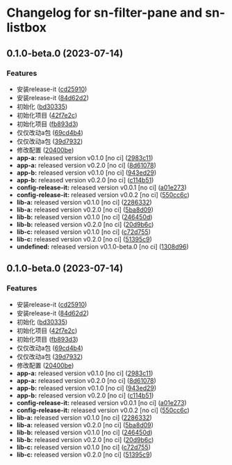 # Changelog for sn-filter-pane and sn-listbox

## 0.1.0-beta.0 (2023-07-14)


### Features

* 安装release-it ([cd25910](https://github.com/airwaycai/monorepo-release-it/commit/cd2591013a4168c82607506761d054273a9d68a9))
* 安装release-it ([84d62d2](https://github.com/airwaycai/monorepo-release-it/commit/84d62d21500a4ec48b142c6bc4e1eb9e77941916))
* 初始化 ([bd30335](https://github.com/airwaycai/monorepo-release-it/commit/bd30335e9d78df05a177d5fa91fcb6b49326493c))
* 初始化项目 ([42f7e2c](https://github.com/airwaycai/monorepo-release-it/commit/42f7e2c85a554d06e67c68d44772cddb8145b0cb))
* 初始化项目 ([fb893d3](https://github.com/airwaycai/monorepo-release-it/commit/fb893d3d855f70e18cc7e6ec8e1f2df5dff8555a))
* 仅仅改动a包 ([69cd4b4](https://github.com/airwaycai/monorepo-release-it/commit/69cd4b4b4f05db261fb126fe69720d919e275ad3))
* 仅仅改动a包 ([39d7932](https://github.com/airwaycai/monorepo-release-it/commit/39d793264c3c795525ff57fc718d61607b2e7037))
* 修改配置 ([20400be](https://github.com/airwaycai/monorepo-release-it/commit/20400beb2e16d9ab6f4c828c298727ca73654c7f))
* **app-a:** released version v0.1.0 [no ci] ([2983c11](https://github.com/airwaycai/monorepo-release-it/commit/2983c117e6256b0051ac8e7bdf65da8aeae669b6))
* **app-a:** released version v0.2.0 [no ci] ([8d61078](https://github.com/airwaycai/monorepo-release-it/commit/8d6107832b2b9765c9e63cbbb0101f51b240f606))
* **app-b:** released version v0.1.0 [no ci] ([943ed29](https://github.com/airwaycai/monorepo-release-it/commit/943ed2934435ef5128fd5cb986c932bbc5f9204d))
* **app-b:** released version v0.2.0 [no ci] ([c114b51](https://github.com/airwaycai/monorepo-release-it/commit/c114b51a6c9b8e2e661ac9c02f3c27268f91159f))
* **config-release-it:** released version v0.0.1 [no ci] ([a01e273](https://github.com/airwaycai/monorepo-release-it/commit/a01e273c140fc2e8b31b7879529006c06da00f44))
* **config-release-it:** released version v0.0.2 [no ci] ([550cc6c](https://github.com/airwaycai/monorepo-release-it/commit/550cc6c93dea20d53ebb11002d9829c114e1df62))
* **lib-a:** released version v0.1.0 [no ci] ([2286332](https://github.com/airwaycai/monorepo-release-it/commit/2286332cfbae816415ef49d8e364305b6b219a64))
* **lib-a:** released version v0.2.0 [no ci] ([5ba8d09](https://github.com/airwaycai/monorepo-release-it/commit/5ba8d09a64f179c790e752ea2bca69310c462e3d))
* **lib-b:** released version v0.1.0 [no ci] ([246450d](https://github.com/airwaycai/monorepo-release-it/commit/246450d96406cdeb4d625ee6249bf49bea10139b))
* **lib-b:** released version v0.2.0 [no ci] ([20d9b6c](https://github.com/airwaycai/monorepo-release-it/commit/20d9b6c2b1bb93363758b89e2e4f89beda8edfb9))
* **lib-c:** released version v0.1.0 [no ci] ([c72d755](https://github.com/airwaycai/monorepo-release-it/commit/c72d7555e4f82819ac3e53b7dd6ed0ce90b0ff06))
* **lib-c:** released version v0.2.0 [no ci] ([51395c9](https://github.com/airwaycai/monorepo-release-it/commit/51395c9bb1d96e6e3682b081d34cccea1790944f))
* **undefined:** released version v0.1.0-beta.0 [no ci] ([1308d96](https://github.com/airwaycai/monorepo-release-it/commit/1308d9642f055b20ef7ee8f309c757c89a7515f4))

## 0.1.0-beta.0 (2023-07-14)


### Features

* 安装release-it ([cd25910](https://github.com/airwaycai/monorepo-release-it/commit/cd2591013a4168c82607506761d054273a9d68a9))
* 安装release-it ([84d62d2](https://github.com/airwaycai/monorepo-release-it/commit/84d62d21500a4ec48b142c6bc4e1eb9e77941916))
* 初始化 ([bd30335](https://github.com/airwaycai/monorepo-release-it/commit/bd30335e9d78df05a177d5fa91fcb6b49326493c))
* 初始化项目 ([42f7e2c](https://github.com/airwaycai/monorepo-release-it/commit/42f7e2c85a554d06e67c68d44772cddb8145b0cb))
* 初始化项目 ([fb893d3](https://github.com/airwaycai/monorepo-release-it/commit/fb893d3d855f70e18cc7e6ec8e1f2df5dff8555a))
* 仅仅改动a包 ([69cd4b4](https://github.com/airwaycai/monorepo-release-it/commit/69cd4b4b4f05db261fb126fe69720d919e275ad3))
* 仅仅改动a包 ([39d7932](https://github.com/airwaycai/monorepo-release-it/commit/39d793264c3c795525ff57fc718d61607b2e7037))
* 修改配置 ([20400be](https://github.com/airwaycai/monorepo-release-it/commit/20400beb2e16d9ab6f4c828c298727ca73654c7f))
* **app-a:** released version v0.1.0 [no ci] ([2983c11](https://github.com/airwaycai/monorepo-release-it/commit/2983c117e6256b0051ac8e7bdf65da8aeae669b6))
* **app-a:** released version v0.2.0 [no ci] ([8d61078](https://github.com/airwaycai/monorepo-release-it/commit/8d6107832b2b9765c9e63cbbb0101f51b240f606))
* **app-b:** released version v0.1.0 [no ci] ([943ed29](https://github.com/airwaycai/monorepo-release-it/commit/943ed2934435ef5128fd5cb986c932bbc5f9204d))
* **app-b:** released version v0.2.0 [no ci] ([c114b51](https://github.com/airwaycai/monorepo-release-it/commit/c114b51a6c9b8e2e661ac9c02f3c27268f91159f))
* **config-release-it:** released version v0.0.1 [no ci] ([a01e273](https://github.com/airwaycai/monorepo-release-it/commit/a01e273c140fc2e8b31b7879529006c06da00f44))
* **config-release-it:** released version v0.0.2 [no ci] ([550cc6c](https://github.com/airwaycai/monorepo-release-it/commit/550cc6c93dea20d53ebb11002d9829c114e1df62))
* **lib-a:** released version v0.1.0 [no ci] ([2286332](https://github.com/airwaycai/monorepo-release-it/commit/2286332cfbae816415ef49d8e364305b6b219a64))
* **lib-a:** released version v0.2.0 [no ci] ([5ba8d09](https://github.com/airwaycai/monorepo-release-it/commit/5ba8d09a64f179c790e752ea2bca69310c462e3d))
* **lib-b:** released version v0.1.0 [no ci] ([246450d](https://github.com/airwaycai/monorepo-release-it/commit/246450d96406cdeb4d625ee6249bf49bea10139b))
* **lib-b:** released version v0.2.0 [no ci] ([20d9b6c](https://github.com/airwaycai/monorepo-release-it/commit/20d9b6c2b1bb93363758b89e2e4f89beda8edfb9))
* **lib-c:** released version v0.1.0 [no ci] ([c72d755](https://github.com/airwaycai/monorepo-release-it/commit/c72d7555e4f82819ac3e53b7dd6ed0ce90b0ff06))
* **lib-c:** released version v0.2.0 [no ci] ([51395c9](https://github.com/airwaycai/monorepo-release-it/commit/51395c9bb1d96e6e3682b081d34cccea1790944f))